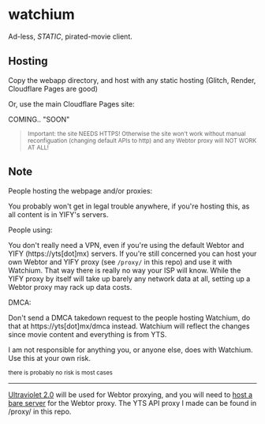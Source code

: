 # watchium
Ad-less, *STATIC*, pirated-movie client.

## Hosting

Copy the webapp directory, and host with any static hosting (Glitch, Render, Cloudflare Pages are good)

Or, use the main Cloudflare Pages site: 

COMING.. "SOON"

> <small>Important: the site NEEDS HTTPS! Otherwise the site won't work without manual reconfiguation (changing default APIs to http) and any Webtor proxy will NOT WORK AT ALL!</small>

## Note

People hosting the webpage and/or proxies: 

You probably won't get in legal trouble anywhere, if you're hosting this, as all content is in YIFY's servers.

People using:

You don't really need a VPN, even if you're using the default Webtor and YIFY (https://yts[dot]mx) servers. If you're still concerned you can host your own Webtor and YIFY proxy (see `/proxy/` in this repo) and use it with Watchium. That way there is really no way your ISP will know. While the YIFY proxy by itself will take up barely any network data at all, setting up a Webtor proxy may rack up data costs.

DMCA:

Don't send a DMCA takedown request to the people hosting Watchium, do that at https://yts[dot]mx/dmca instead. Watchium will reflect the changes since movie content and everything is from YTS.

I am not responsible for anything you, or anyone else, does with Watchium. Use this at your own risk.

<small>there is probably no risk is most cases</small>

---

[Ultraviolet 2.0](https://github.com/titaniumnetwork-dev/Ultraviolet) will be used for Webtor proxying, and you will need to [host a bare server](https://github.com/DoxrGitHub/simple-bare) for the Webtor proxy. The YTS API proxy I made can be found in /proxy/ in this repo.